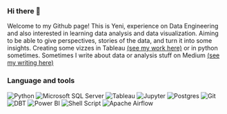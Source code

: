### Hi there 👋

Welcome to my Github page! This is Yeni, experience on Data Engineering and also interested in learning data analysis and data visualization. Aiming to be able to give perspectives, stories of the data, and turn it into some insights. Creating some vizzes in Tableau <a href="https://public.tableau.com/app/profile/jeni.w4472/vizzes">(see my work here)</a> or in python sometimes. Sometimes I write about data or analysis stuff on Medium <a href="https://medium.com/@jeniiew">(see my writing here)</a>

### Language and tools
<p align="left">
  <img src="https://img.shields.io/badge/python-black?style=for-the-badge&logo=python&logoColor=white" alt="Python">
  <img src="https://img.shields.io/badge/Microsoft_SQL_Server-blue?style=for-the-badge&logo=Microsoft%20SQL%20Server&logoColor=white&color=%23008399" alt="Microsoft SQL Server">
  <img src="https://img.shields.io/badge/Tableau-red?style=for-the-badge&logo=Tableau&logoColor=white&color=%2391191e" alt="Tableau">
  <img src="https://img.shields.io/badge/Jupyter-red?style=for-the-badge&logo=Jupyter&logoColor=white&color=%23c2a443" alt="Jupyter">
  <img src="https://img.shields.io/badge/PostgreSQL-blue?style=for-the-badge&logo=postgresql&logoColor=white" alt="Postgres">
  <img src="https://img.shields.io/badge/GIT-blue?style=for-the-badge&logo=GIT&logoColor=white&color=%23014381" alt="Git">
  <img src="https://img.shields.io/badge/dbt-orange?style=for-the-badge&logo=DBT&logoColor=white&color=%23f76546" alt="DBT">
  <img src="https://img.shields.io/badge/Power_BI-yellow?style=for-the-badge&logo=powerbi&logoColor=white&color=%23f0da72" alt="Power BI">
  <img src="https://img.shields.io/badge/Shell_Script-yellow?style=for-the-badge&logo=shellscript&logoColor=white&color=black" alt="Shell Script">
  <img src="https://img.shields.io/badge/apache_airflow-white?style=for-the-badge&logo=apacheairflow&logoColor=hex&color=hex" alt="Apache Airflow">
</p>

<!--
**jeeenss/jeeenss** is a ✨ _special_ ✨ repository because its `README.md` (this file) appears on your GitHub profile.

Here are some ideas to get you started:

- 🔭 I’m currently working on ...
- 🌱 I’m currently learning ...
- 👯 I’m looking to collaborate on ...
- 🤔 I’m looking for help with ...
- 💬 Ask me about ...
- 📫 How to reach me: ...
- 😄 Pronouns: ...
- ⚡ Fun fact: ...
-->
